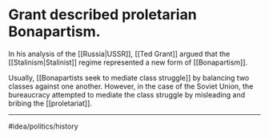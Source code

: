 # Grant described proletarian Bonapartism.
In his analysis of the [[Russia|USSR]], [[Ted Grant]] argued that the [[Stalinism|Stalinist]] regime represented a new form of [[Bonapartism]]. 

Usually, [[Bonapartists seek to mediate class struggle]] by balancing two classes against one another. However, in the case of the Soviet Union, the bureaucracy attempted to mediate the class struggle by misleading and bribing the [[proletariat]]. 

---
#idea/politics/history 
